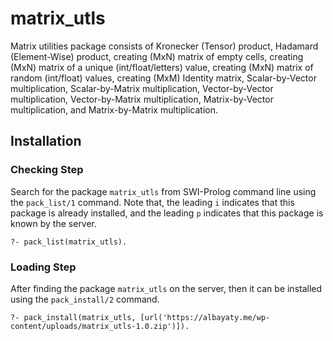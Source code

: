 # matrix_utls

Matrix utilities package consists of Kronecker (Tensor) product, Hadamard (Element-Wise) product, creating (MxN) matrix of empty cells, creating (MxN) matrix of a unique (int/float/letters) value, creating (MxN) matrix of random (int/float) values, creating (MxM) Identity matrix, Scalar-by-Vector multiplication, Scalar-by-Matrix multiplication, Vector-by-Vector multiplication, Vector-by-Matrix multiplication, Matrix-by-Vector multiplication, and Matrix-by-Matrix multiplication.

## Installation

### Checking Step

Search for the package `matrix_utls` from SWI-Prolog command line using the `pack_list/1` command. Note that, the leading `i` indicates that this package is already installed, and the leading `p` indicates that this package is known by the server.
```
?- pack_list(matrix_utls).
```

### Loading Step

After finding the package `matrix_utls` on the server, then it can be installed using the `pack_install/2` command.
```
?- pack_install(matrix_utls, [url('https://albayaty.me/wp-content/uploads/matrix_utls-1.0.zip')]).
```
